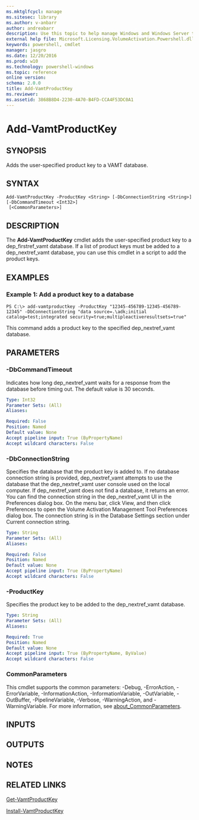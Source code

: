 ```yaml
---
ms.mktglfcycl: manage
ms.sitesec: library
ms.author: v-anbarr
author: andreabarr
description: Use this topic to help manage Windows and Windows Server technologies with Windows PowerShell.
external help file: Microsoft.Licensing.VolumeActivation.Powershell.dll-Help.xml
keywords: powershell, cmdlet
manager: jasgro
ms.date: 12/20/2016
ms.prod: w10
ms.technology: powershell-windows
ms.topic: reference
online version: 
schema: 2.0.0
title: Add-VamtProductKey
ms.reviewer:
ms.assetid: 3868B8D4-2230-4A70-B4FD-CCA4F53DC0A1
---
```


# Add-VamtProductKey

## SYNOPSIS
Adds the user-specified product key to a VAMT database.

## SYNTAX

```
Add-VamtProductKey -ProductKey <String> [-DbConnectionString <String>] [-DbCommandTimeout <Int32>]
 [<CommonParameters>]
```

## DESCRIPTION
The **Add-VamtProductKey** cmdlet adds the user-specified product key to a dep_firstref_vamt database.
If a list of product keys must be added to a dep_nextref_vamt database, you can use this cmdlet in a script to add the product keys.

## EXAMPLES

### Example 1: Add a product key to a database
```
PS C:\> add-vamtproductkey -ProductKey "12345-456789-12345-456789-12345" -DbConnectionString "data source=.\adk;initial catalog=test;integrated security=true;multipleactiveresultsets=true"
```

This command adds a product key to the specified dep_nextref_vamt database.

## PARAMETERS

### -DbCommandTimeout
Indicates how long dep_nextref_vamt waits for a response from the database before timing out.
The default value is 30 seconds.

```yaml
Type: Int32
Parameter Sets: (All)
Aliases: 

Required: False
Position: Named
Default value: None
Accept pipeline input: True (ByPropertyName)
Accept wildcard characters: False
```

### -DbConnectionString
Specifies the database that the product key is added to.
If no database connection string is provided, dep_nextref_vamt attempts to use the database that the dep_nextref_vamt user console used on the local computer.
If dep_nextref_vamt does not find a database, it returns an error.
You can find the connection string in the dep_nextref_vamt UI in the Preferences dialog box.
On the menu bar, click View, and then click Preferences to open the Volume Activation Management Tool Preferences dialog box.
The connection string is in the Database Settings section under Current connection string.

```yaml
Type: String
Parameter Sets: (All)
Aliases: 

Required: False
Position: Named
Default value: None
Accept pipeline input: True (ByPropertyName)
Accept wildcard characters: False
```

### -ProductKey
Specifies the product key to be added to the dep_nextref_vamt database.

```yaml
Type: String
Parameter Sets: (All)
Aliases: 

Required: True
Position: Named
Default value: None
Accept pipeline input: True (ByPropertyName, ByValue)
Accept wildcard characters: False
```

### CommonParameters
This cmdlet supports the common parameters: -Debug, -ErrorAction, -ErrorVariable, -InformationAction, -InformationVariable, -OutVariable, -OutBuffer, -PipelineVariable, -Verbose, -WarningAction, and -WarningVariable. For more information, see [about_CommonParameters](http://go.microsoft.com/fwlink/?LinkID=113216).

## INPUTS

## OUTPUTS

## NOTES

## RELATED LINKS

[Get-VamtProductKey](./Get-VamtProductKey.md)

[Install-VamtProductKey](./Install-VamtProductKey.md)

